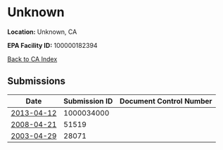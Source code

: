 # Unknown

**Location:** Unknown, CA

**EPA Facility ID:** 100000182394

[Back to CA Index](../../index.md)

## Submissions

| Date | Submission ID | Document Control Number |
|------|--------------|-------------------------|
| [2013-04-12](submissions/1000034000.md) | 1000034000 |  |
| [2008-04-21](submissions/51519.md) | 51519 |  |
| [2003-04-29](submissions/28071.md) | 28071 |  |
